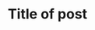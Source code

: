 ---
title:  "Title of post"
layout: single

author_profile: false

# right side bar: table of contents
toc: true
toc_sticky: true
toc_label: Contents
toc_icon: "fa-solid fa-book"

# side bar: profile
author_profile: true

#Choose categories
categories: [Book Review]

# Define tags
tag: [Linux, 등등]

# LaTeX available
use_math: true

# redirect_from:
#   - /위험카테고리이름/파일이름
---